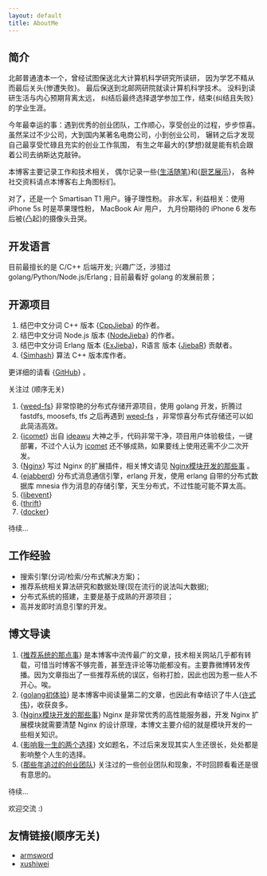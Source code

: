 ```yaml
---
layout: default
title: AboutMe
---
```


## 简介

北邮普通渣本一个，曾经试图保送北大计算机科学研究所读研，
因为学艺不精从而最后关头{惨遭失败}。
最后保送到北邮网研院就读计算机科学技术。
没料到读研生活与内心预期背离太远，
纠结后最终选择退学参加工作，结束{纠结且失败}的学业生涯。

今年最幸运的事：遇到优秀的创业团队，工作顺心，享受创业的过程，步步惊喜。
虽然呆过不少公司，大到国内某著名电商公司，小到创业公司，
辗转之后才发现自己最享受忙碌且充实的创业工作氛围，
有生之年最大的{梦想}就是能有机会跟着公司去纳斯达克敲钟。

本博客主要记录工作和技术相关，
偶尔记录一些{[生活随笔]}和{[厨艺展示]}，
各种社交资料请点本博客右上角图标们。

对了，还是一个 Smartisan T1 用户。锤子理性粉。
非水军，利益相关：使用 iPhone 5s 时是苹果理性粉，
MacBook Air 用户，
九月份期待的 iPhone 6 发布后被{凸起}的摄像头丑哭。

## 开发语言

目前最擅长的是 C/C++ 后端开发;
兴趣广泛，涉猎过 golang/Python/Node.js/Erlang ;
目前最看好 golang 的发展前景；

## 开源项目

1. 结巴中文分词 C++ 版本 {[CppJieba]} 的作者。
2. 结巴中文分词 Node.js 版本 {[NodeJieba]} 的作者。
3. 结巴中文分词 Erlang 版本 {[ExJieba]}，R语言 版本 {[JiebaR]} 贡献者。
4. {[Simhash]} 算法 C++ 版本库作者。

更详细的请看 {[GitHub]} 。

关注过 (顺序无关)

1. {[weed-fs]}   非常惊艳的分布式存储开源项目，使用 golang 开发，折腾过 fastdfs, moosefs, tfs 之后再遇到 [weed-fs] ，非常惊喜分布式存储还可以如此简洁高效。
2. {[icomet]}    出自 [ideawu] 大神之手，代码非常干净，项目用户体验极佳，一键部署，不过个人认为 [icomet] 还不够成熟，如果要线上使用还需不少二次开发。
3. {[Nginx]}     写过 Nginx 的扩展插件，相关博文请见 [Nginx模块开发的那些事] 。
4. {[ejabberd]}  分布式消息通信引擎，erlang 开发，使用 erlang 自带的分布式数据库 mnesia 作为消息的存储引擎，天生分布式，不过性能可能不算太高。
5. {[libevent]}  
6. {[thrift]}
7. {[docker]}

待续...


## 工作经验

+ 搜索引擎(分词/检索/分布式解决方案)；
+ 推荐系统相关算法研究和数据处理(现在流行的说法叫大数据);
+ 分布式系统的搭建，主要是基于成熟的开源项目；
+ 高并发即时消息引擎的开发。

## 博文导读

1. {[推荐系统的那点事]}      是本博客中流传最广的文章，技术相关网站几乎都有转载，可惜当时博客不够完善，甚至连评论等功能都没有。主要靠微博转发传播。因为文章指出了一些推荐系统的误区，俗称打脸，因此也因为惹一些人不开心。唉。
2. {[golang初体验]}          是本博客中阅读量第二的文章，也因此有幸结识了牛人{[许式伟]}，收获良多。
3. {[Nginx模块开发的那些事]} Nginx 是非常优秀的高性能服务器，开发 Nginx 扩展模块就需要清楚 Nginx 的设计原理，本博文主要介绍的就是模块开发的一些相关知识。
4. {[影响我一生的两个选择]} 文如题名，不过后来发现其实人生还很长，处处都是影响整个人生的选择。
5. {[那些年追过的创业团队]} 关注过的一些创业团队和现象，不时回顾看看还是很有意思的。

待续...

欢迎交流 :)

## 友情链接(顺序无关)

+ [armsword]
+ [xushiwei]

[armsword]:http://armsword.com
[生活随笔]:http://yanyiwu.com/moments-in-life.html
[厨艺展示]:http://yanyiwu.com/cooking-in-life.html
[Jieba]:https://github.com/fxsjy/jieba
[CppJieba]:http://github.com/aszxqw/cppjieba
[NodeJieba]:http://github.com/aszxqw/nodejieba
[推荐系统的那点事]:http://yanyiwu.com/work/2014/06/01/tuijian-xitong-de-nadianshi.html
[GitHub]::http://github.com/aszxqw
[golang初体验]:http://yanyiwu.com/work/2014/08/11/golang-chutiyan.html
[Simhash]:http://github.com/aszxqw/simhash
[weed-fs]:https://github.com/chrislusf/weed-fs
[icomet]:https://github.com/ideawu/icomet
[Nginx模块开发的那些事]:http://yanyiwu.com/work/2014/09/21/Nginx-module-development-stuff.html
[ideawu]:https://github.com/ideawu
[ejabberd]:https://github.com/processone/ejabberd
[Nginx]:https://github.com/Nginx/Nginx
[ExJieba]:https://github.com/falood/exjieba
[JiebaR]:https://github.com/qinwf/jiebaR
[libevent]:https://github.com/nmathewson/Libevent
[thrift]:https://github.com/apache/thrift
[xushiwei]:http://xushiwei.com/
[许式伟]:http://xushiwei.com/
[影响我一生的两个选择]:http://yanyiwu.com/life/2014/10/11/choices-change-my-life.html
[那些年追过的创业团队]:http://yanyiwu.com/work/2014/08/21/naxienian-startup.html
[docker]:http://www.docker.com/
